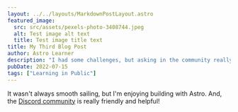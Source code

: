 ```yaml
---
layout: ../../layouts/MarkdownPostLayout.astro
featured_image:
  src: src/assets/pexels-photo-3408744.jpeg
  alt: Test image alt text
  title: Test image title text
title: My Third Blog Post
author: Astro Learner
description: "I had some challenges, but asking in the community really helped!"
pubDate: 2022-07-15
tags: ["Learning in Public"]
---
```

It wasn't always smooth sailing, but I'm enjoying building with Astro. And, the [Discord community](https://astro.build/chat) is really friendly and helpful!